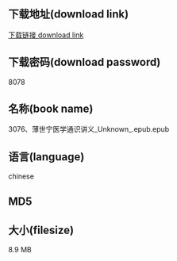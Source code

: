## 下载地址(download link)
[下载链接 download link](https://voluble-croquembouche-d321dc.netlify.app/?s=3076%E3%80%81%E8%96%84%E4%B8%96%E5%AE%81%E5%8C%BB%E5%AD%A6%E9%80%9A%E8%AF%86%E8%AE%B2%E4%B9%89_Unknown_.epub)

## 下载密码(download password)
8078

## 名称(book name)
3076、薄世宁医学通识讲义_Unknown_.epub.epub

## 语言(language)
chinese

## MD5


## 大小(filesize)
8.9 MB
